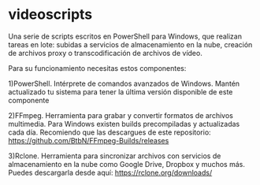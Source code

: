 # videoscripts
Una serie de scripts escritos en PowerShell para Windows, que realizan tareas en lote: subidas a servicios de almacenamiento en la nube, creación de archivos proxy o transcodificación de archivos de vídeo.

Para su funcionamiento necesitas estos componentes:

1)PowerShell. Intérprete de comandos avanzados de Windows. Mantén actualizado tu sistema para tener la última versión disponible de este componente

2)FFmpeg. Herramienta para grabar y convertir formatos de archivos multimedia. Para Windows existen builds precompiladas y actualizadas cada día. Recomiendo que las descargues de este repositorio: https://github.com/BtbN/FFmpeg-Builds/releases

3)Rclone. Herramienta para sincronizar archivos con servicios de almacenamiento en la nube como Google Drive, Dropbox y muchos más. Puedes descargarla desde aquí: https://rclone.org/downloads/
